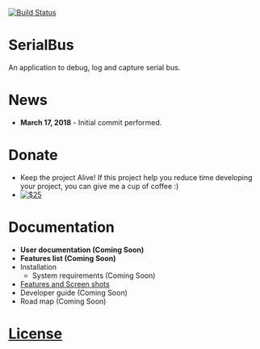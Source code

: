[![Build Status](https://travis-ci.com/s2swdev/SerialBus.svg?branch=master)](https://travis-ci.com/s2swdev/SerialBus)

# SerialBus
An application to debug, log and capture serial bus. 

# News
* **March 17, 2018** - Initial commit performed.

# Donate
* Keep the project Alive! If this project help you reduce time developing your project, you can give me a cup of coffee :)
* [![$25](https://img.shields.io/badge/Donate-PayPal-green.svg)](https://www.paypal.com/cgi-bin/webscr?cmd=_s-xclick&hosted_button_id=TP655GMK8V3E2)

# Documentation
* **User documentation (Coming Soon)**
* **Features list (Coming Soon)**
* Installation
	* System requirements (Coming Soon)
* [Features and Screen shots](/Docs/Features-and-Screen-shots.md)
* Developer guide (Coming Soon)
* Road map (Coming Soon)

# [License](LICENSE)
